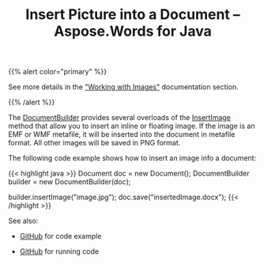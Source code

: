 ﻿---
title: Insert Picture into a Document – Aspose.Words for Java
articleTitle: Insert Picture into a Document
linktitle: Insert Picture into a Document
description: "Aspose.Words for Java allows to insert picture into a document. Apache POI does not provide an opportunity to insert picture into a document."
type: docs
weight: 10
url: /java/insert-picture-in-document/
---

{{% alert color="primary" %}}

See more details in the ["Working with Images"](/words/java/working-with-images/) documentation section.

{{% /alert %}} 

The [DocumentBuilder](https://apireference.aspose.com/words/java/com.aspose.words/DocumentBuilder) provides several overloads of the [InsertImage](https://apireference.aspose.com/words/java/com.aspose.words/DocumentBuilder#insertImage(byte[])) method that allow you to insert an inline or floating image. If the image is an EMF or WMF metafile, it will be inserted into the document in metafile format. All other images will be saved in PNG format.

The following code example shows how to insert an image info a document:

{{< highlight java >}}
Document doc = new Document();
DocumentBuilder builder = new DocumentBuilder(doc);

builder.insertImage("image.jpg");
doc.save("insertedImage.docx");
{{< /highlight >}}

See also:

* [GitHub](https://github.com/aspose-words/Aspose.Words-for-Java/blob/master/Plugins/Aspose_Words_for_Apache_POI/src/main/java/com/aspose/words/examples/asposefeatures/workingwithdocument/insertpicture/AsposeInsertImage.java) for code example

- [GitHub](https://github.com/aspose-words/Aspose.Words-for-Java/releases/tag/Aspose.Words_Java_for_Apache_POI_WP-v1.0.0) for running code
